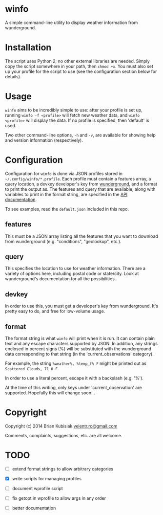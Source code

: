 # winfo

A simple command-line utility to display weather information from wunderground.

# Installation

The script uses Python 2; no other external libraries are needed. Simply copy
the script somewhere in your path, then `chmod +x`. You must also set up your
profile for the script to use (see the configuration section below for details).

# Usage

`winfo` aims to be incredibly simple to use: after your profile is set up,
running `winfo -f <profile>` will fetch new weather data, and `winfo <profile>`
will display the data. If no profile is specified, then 'default' is used.

Two other command-line options, `-h` and `-v`, are available for showing help
and version information (respectively).

# Configuration

Configuration for `winfo` is done via JSON profiles stored in
`~/.config/winfo/*.profile`. Each profile must contain a features array, a query
location, a devkey developer's key from
[wunderground](http://www.wunderground.com/weather/api), and a format to print
the output as. The features and query that are available, along with variables
to print in the format string, are specified in the [API
documentation](http://www.wunderground.com/weather/api/d/docs?d=data/index).

To see examples, read the `default.json` included in this repo.

## features

This must be a JSON array listing all the features that you want to download
from wunderground (e.g. "conditions", "geolookup", etc.).

## query

This specifies the location to use for weather information. There are a variety
of options here, including postal code or state/city. Look at wunderground's
documentation for all the possibilities.

## devkey

In order to use this, you must get a developer's key from wunderground. It's
pretty easy to do, and free for low-volume usage.

## format

The format string is what `winfo` will print when it is run. It can contain
plain text and any escape characters supported by JSON. In addition, any strings
enclosed in percent signs (%) will be substituted with the wunderground data
corresponding to that string (in the 'current_observations' category).

For example, the string `%weather%, %temp_f% F` might be printed out as
`Scattered Clouds, 71.0 F`.

In order to use a literal percent, escape it with a backslash (e.g. '\%').

At the time of this writing, only keys under 'current_observation' are
supported. Hopefully this will change soon...

# Copyright

Copyright (c) 2014 Brian Kubisiak <velentr.rc@gmail.com>

Comments, complaints, suggestions, etc. are all welcome.

# TODO

- [ ] extend format strings to allow arbitrary categories
- [x] write scripts for managing profiles
- [ ] document wprofile script
- [ ] fix getopt in wprofile to allow args in any order
- [ ] better documentation


